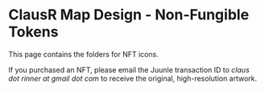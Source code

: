# ClausR Map Design - Non-Fungible Tokens
This page contains the folders for NFT icons. 

If you purchased an NFT, please email the Juunle transaction ID to _claus dot rinner at gmail dot com_ to receive the original, high-resolution artwork. 
